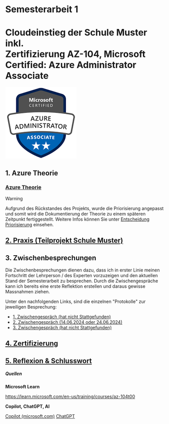 # Semesterarbeit 1 

# Cloudeinstieg der Schule Muster inkl. <br> Zertifizierung AZ-104, Microsoft Certified: Azure Administrator Associate


![Logo AZ104](./Images/AZ104_Image.png)

## 1. Azure Theorie

### [Azure Theorie](./Azure_Theorie/) 

> [!WARNING]  
> Aufgrund des Rückstandes des Projekts, wurde die Priorisierung angepasst und somit wird die Dokumentierung der Theorie zu einem späteren Zeitpunkt fertiggestellt. 
> Weitere Infos können Sie unter [Entscheidung Priorisierung](./Zwischenbesprechungen/Zwischenbesprechung2.md) einsehen.


## [2. Praxis (Teilprojekt Schule Muster)](./Praxis_Schule-Muster/)

## 3. Zwischenbesprechungen

Die Zwischenbesprechungen dienen dazu, dass ich in erster Linie meinen Fortschritt der Lehrperson / des Experten vorzuzeigen und den aktuellen Stand der Semesterarbeit zu besprechen. 
Durch die Zwischengespräche kann ich bereits eine erste Reflektion erstellen und daraus gewisse Massnahmen ziehen. 

Unter den nachfolgenden Links, sind die einzelnen "Protokolle" zur jeweiligen Besprechung:

- [1. Zwischengespräch (hat nicht Stattgefunden)](./Zwischenbesprechungen/Zwischenbesprechung1.md)
- [2. Zwischengespräch (14.06.2024 oder 24.06.2024)](./Zwischenbesprechungen/Zwischenbesprechung2.md)
- [3. Zwischengespräch (hat nicht Stattgefunden)](./Zwischenbesprechungen/Zwischenbesprechung3.md)

## [4. Zertifizierung](./Zertifizierung/README.md)
## [5. Reflexion & Schlusswort](./Reflektion/README.md) 


##### Quellen

**Microsoft Learn**

https://learn.microsoft.com/en-us/training/courses/az-104t00 


**Copilot, ChatGPT, AI**

[Copilot (microsoft.com)](https://copilot.microsoft.com/)
[ChatGPT](https://chatgpt.com/)



 
